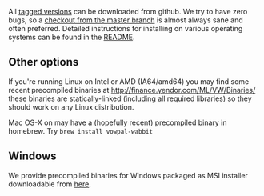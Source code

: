 All <a href="https://github.com/JohnLangford/vowpal_wabbit/tags">tagged versions</a> can be downloaded from github.  We try to have zero bugs, so a <a href="https://github.com/JohnLangford/vowpal_wabbit">checkout from the master branch</a> is almost always sane and often preferred. Detailed instructions for installing on various operating systems can be found in the [README](https://github.com/JohnLangford/vowpal_wabbit/blob/master/README.md).

## Other options

If you're running Linux on Intel or AMD (IA64/amd64) you may find some recent precompiled binaries at <a href="http://finance.yendor.com/ML/VW/Binaries/">http://finance.yendor.com/ML/VW/Binaries/</a> these binaries are statically-linked (including all required libraries) so they should work on any Linux distribution.

Mac OS-X on may have a (hopefully recent) precompiled binary in homebrew.  Try `brew install vowpal-wabbit`

## Windows

We provide precompiled binaries for Windows packaged as MSI installer downloadable from <a href="https://github.com/eisber/vowpal_wabbit/releases">here</a>.